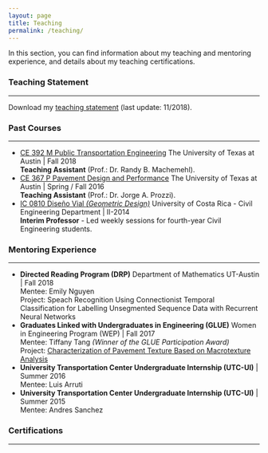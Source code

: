 ```yaml
---
layout: page
title: Teaching
permalink: /teaching/
---
```


In this section, you can find information about my teaching and mentoring experience, and details about my teaching certifications.

### Teaching Statement
___
Download my [teaching statement](/downloads/teaching_statement.pdf) (last update: 11/2018).

### Past Courses
___
- [CE 392 M Public Transportation Engineering](/downloads/2018_syllabus.pdf) The University of Texas at Austin | Fall 2018 <br>
<b>Teaching Assistant</b> (Prof.: Dr. Randy B. Machemehl).
- [CE 367 P Pavement Design and Performance](/downloads/2016_syllabus.pdf) The University of Texas at Austin | Spring / Fall 2016 <br>
<b>Teaching Assistant</b> (Prof.: Dr. Jorge A. Prozzi).
- [IC 0810 Diseño Vial <i>(Geometric Design)</i>](/downloads/2014_programa.pdf) University of Costa Rica - Civil Engineering Department  | II-2014 <br>
<b>Interim Professor</b> - Led weekly sessions for fourth-year Civil Engineering students.

### Mentoring Experience
___
- <b>Directed Reading Program (DRP)</b> Department of Mathematics UT-Austin  | Fall 2018 <br>
Mentee: Emily Nguyen <br>
Project: Speach Recognition Using Connectionist Temporal Classification for Labelling Unsegmented Sequence Data with Recurrent Neural Networks <br>
- <b>Graduates Linked with Undergraduates in Engineering (GLUE)</b> Women in Engineering Program (WEP) | Fall 2017 <br>
Mentee: Tiffany Tang <i>(Winner of the GLUE Participation Award)</i> <br>
Project: [Characterization of Pavement Texture Based on Macrotexture Analysis](/downloads/2017_GLUE.pdf) <br>
- <b>University Transportation Center Undergraduate Internship (UTC-UI)</b> | Summer 2016 <br>
Mentee: Luis Arruti <br>
- <b>University Transportation Center Undergraduate Internship (UTC-UI)</b> | Summer 2015 <br>
Mentee: Andres Sanchez

### Certifications
___
